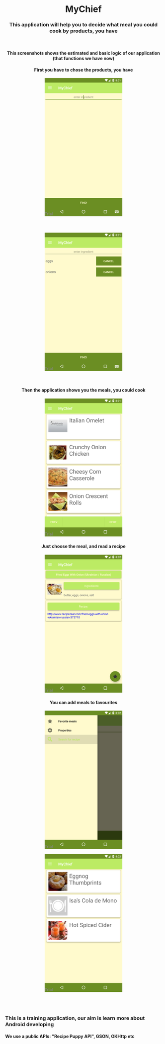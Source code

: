 <h1 align="center"> MyChief </h1>
<h3 align="center">This application will help you to decide what meal you could cook by products, you have</h3>
<br>
<h4 align="center">This screenshots shows the estimated and basic logic of our application (that functions we have now)</h3>

<h4 align="center">First you have to chose the products, you have</h4>
<p align="center">
  <img src="images/1.png" width="250"/>
</p>

<br>

<h4 align="center"></h4>
<p align="center">
  <img src="images/2.png" width="250"/>
</p>
<br>

<h4 align="center">Then the application shows you the meals, you could cook</h4>
<p align="center">
  <img src="images/3.png" width="250"/>
</p>


<h4 align="center">Just choose the meal, and read a recipe</h4>
<p align="center">
  <img src="images/4.png" width="250"/>
</p>

<h4 align="center">You can add meals to favourites</h4>
<p align="center">
  <img src="images/5.png" width="250"/>
</p>

<p align="center">
  <img src="images/6.png" width="250"/>
</p>


<br>
<br>
<h3>This is a training application, our aim is learn more about Android developing</h3>
<h4>We use a public APIs: "Recipe Puppy API", GSON, OKHttp etc</h4>
